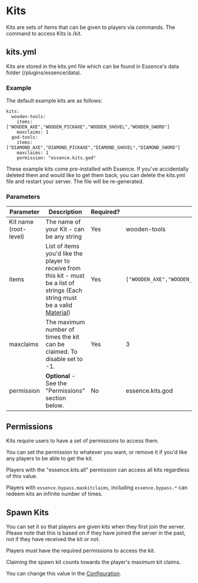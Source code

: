 # Kits

Kits are sets of items that can be given to players via commands. The command to access Kits is /kit.

## kits.yml
Kits are stored in the kits.yml file which can be found in Essence's data folder (/plugins/essence/data).

### Example
The default example kits are as follows:
```
kits:
  wooden-tools:
    items: ["WOODEN_AXE","WOODEN_PICKAXE","WOODEN_SHOVEL","WOODEN_SWORD"]
    maxclaims: 1
  god-tools:
    items: ["DIAMOND_AXE","DIAMOND_PICKAXE","DIAMOND_SHOVEL","DIAMOND_SWORD"]
    maxclaims: 1
    permission: "essence.kits.god"
```
These example kits come pre-installed with Essence. If you've accidentally deleted them and would like to get them back, you can delete the kits.yml file and restart your server. The file will be re-generated.

### Parameters
| Parameter             | Description                                                                                                                                                                                          | Required? | Example                                                          |
|-----------------------|------------------------------------------------------------------------------------------------------------------------------------------------------------------------------------------------------|-----------|------------------------------------------------------------------|
| Kit name (root-level) | The name of your Kit - can be any string                                                                                                                                                             | Yes       | wooden-tools                                                     |
| items                 | List of items you'd like the player to receive from this kit - must be a list of strings (Each string must be a valid [Material](https://hub.spigotmc.org/javadocs/bukkit/org/bukkit/Material.html)) | Yes       | `["WOODEN_AXE","WOODEN_PICKAXE","WOODEN_SHOVEL","WOODEN_SWORD"]` |
| maxclaims            | The maximum number of times the kit can be claimed. To disable set to -1.                                                                                                                                   | Yes        | 3                                                 |
| permission            | <strong>Optional</strong> - See the "Permissions" section below.                                                                                                                                     | No        | essence.kits.god                                                 |

## Permissions
Kits require users to have a set of permissions to access them.

You can set the permission to whatever you want, or remove it if you'd like any players to be able to get the kit.

Players with the "essence.kits.all" permission can access all kits regardless of this value.

Players with `essence.bypass.maxkitclaims`, including `essence.bypass.*` can redeem kits an infinite number of times.

## Spawn Kits
You can set it so that players are given kits when they first join the server. Please note that this is based on if they have joined the server in the past, not if they have received the kit or not.

Players must have the required permissions to access the kit.

Claiming the spawn kit counts towards the player's maximum kit claims.

You can change this value in the [Configuration](ES-Configuration.md).
